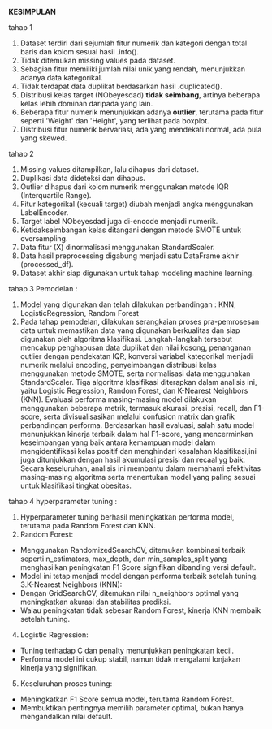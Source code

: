 **KESIMPULAN**

tahap 1 
1. Dataset terdiri dari sejumlah fitur numerik dan kategori dengan total baris dan kolom sesuai hasil .info().
2. Tidak ditemukan missing values pada dataset.
3. Sebagian fitur memiliki jumlah nilai unik yang rendah, menunjukkan adanya data kategorikal.
4. Tidak terdapat data duplikat berdasarkan hasil .duplicated().
5. Distribusi kelas target (NObeyesdad) **tidak seimbang**, artinya beberapa kelas lebih dominan daripada yang lain.
6. Beberapa fitur numerik menunjukkan adanya **outlier**, terutama pada fitur seperti 'Weight' dan 'Height', yang terlihat pada boxplot.
7. Distribusi fitur numerik bervariasi, ada yang mendekati normal, ada pula yang skewed.

tahap 2
1. Missing values ditampilkan, lalu dihapus dari dataset.
2. Duplikasi data dideteksi dan dihapus.
3. Outlier dihapus dari kolom numerik menggunakan metode IQR (Interquartile Range).
4. Fitur kategorikal (kecuali target) diubah menjadi angka menggunakan LabelEncoder.
5. Target label NObeyesdad juga di-encode menjadi numerik.
6. Ketidakseimbangan kelas ditangani dengan metode SMOTE untuk oversampling.
7. Data fitur (X) dinormalisasi menggunakan StandardScaler.
8. Data hasil preprocessing digabung menjadi satu DataFrame akhir (processed_df).
9. Dataset akhir siap digunakan untuk tahap modeling machine learning.

tahap 3 
Pemodelan :
1. Model yang digunakan dan telah dilakukan perbandingan : KNN, LogisticRegression, Random Forest 
2. Pada tahap pemodelan, dilakukan serangkaian proses pra-pemrosesan data untuk memastikan data yang digunakan berkualitas dan siap digunakan oleh algoritma klasifikasi. Langkah-langkah tersebut mencakup penghapusan data duplikat dan nilai kosong, penanganan outlier dengan pendekatan IQR, konversi variabel kategorikal menjadi numerik melalui encoding, penyeimbangan distribusi kelas menggunakan metode SMOTE, serta normalisasi data menggunakan StandardScaler. Tiga algoritma klasifikasi diterapkan dalam analisis ini, yaitu Logistic Regression, Random Forest, dan K-Nearest Neighbors (KNN). Evaluasi performa masing-masing model dilakukan menggunakan beberapa metrik, termasuk akurasi, presisi, recall, dan F1-score, serta divisualisasikan melalui confusion matrix dan grafik perbandingan performa. Berdasarkan hasil evaluasi, salah satu model menunjukkan kinerja terbaik dalam hal F1-score, yang mencerminkan keseimbangan yang baik antara kemampuan model dalam mengidentifikasi kelas positif dan menghindari kesalahan klasifikasi,ini juga ditunjukkan dengan hasil akumulasi presisi dan recaal yg baik. Secara keseluruhan, analisis ini membantu dalam memahami efektivitas masing-masing algoritma serta menentukan model yang paling sesuai untuk klasifikasi tingkat obesitas.

tahap 4
hyperparameter tuning :
1. Hyperparameter tuning berhasil meningkatkan performa model, terutama pada Random Forest dan KNN.
2. Random Forest:
- Menggunakan RandomizedSearchCV, ditemukan kombinasi terbaik seperti n_estimators, max_depth, dan min_samples_split yang menghasilkan peningkatan F1 Score signifikan dibanding versi default.
- Model ini tetap menjadi model dengan performa terbaik setelah tuning.
3.K-Nearest Neighbors (KNN):
- Dengan GridSearchCV, ditemukan nilai n_neighbors optimal yang meningkatkan akurasi dan stabilitas prediksi.
- Walau peningkatan tidak sebesar Random Forest, kinerja KNN membaik setelah tuning.
4. Logistic Regression:
- Tuning terhadap C dan penalty menunjukkan peningkatan kecil.
- Performa model ini cukup stabil, namun tidak mengalami lonjakan kinerja yang signifikan.
5. Keseluruhan proses tuning:
- Meningkatkan F1 Score semua model, terutama Random Forest.
- Membuktikan pentingnya memilih parameter optimal, bukan hanya mengandalkan nilai default.

